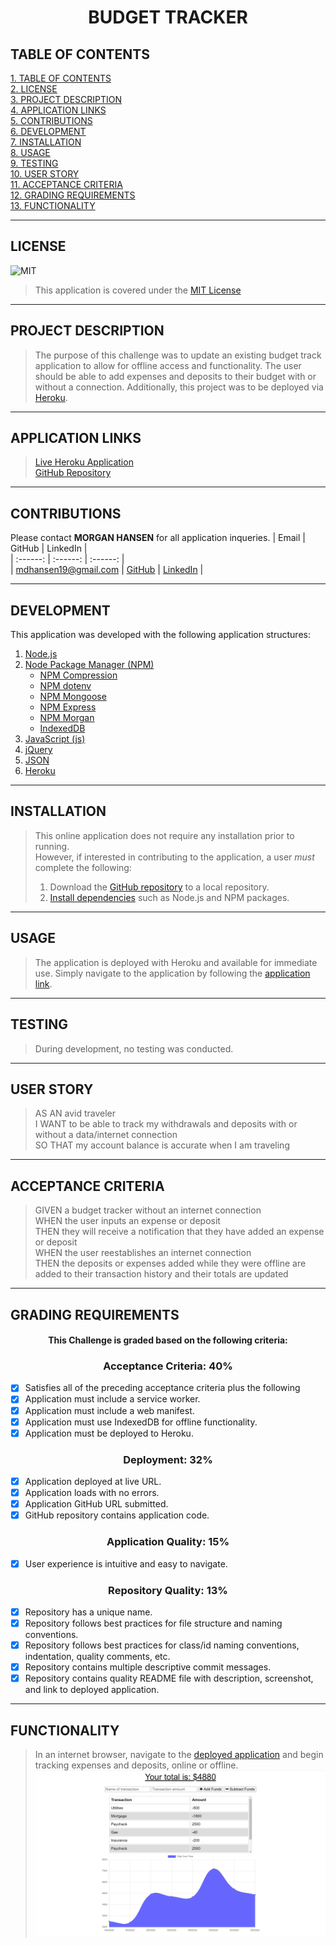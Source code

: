 # <div align="center">**BUDGET TRACKER**</div>

## **TABLE OF CONTENTS**    
[1. TABLE OF CONTENTS](#TABLE-OF-CONTENTS)  
[2. LICENSE](#LICENSE)  
[3. PROJECT DESCRIPTION](#PROJECT-DESCRIPTION)  
[4. APPLICATION LINKS](#APPLICATION-LINKS)  
[5. CONTRIBUTIONS](#CONTRIBUTIONS)  
[6. DEVELOPMENT](#DEVELOPMENT)  
[7. INSTALLATION](#INSTALLATION)   
[8. USAGE](#USAGE)   
[9. TESTING](#TESTING)  
[10. USER STORY](#USER-STORY)  
[11. ACCEPTANCE CRITERIA](#ACCEPTANCE-CRITERIA)   
[12. GRADING REQUIREMENTS](#GRADING-REQUIREMENTS)    
[13. FUNCTIONALITY](#FUNCTIONALITY)  

---

## **LICENSE**  
![MIT](https://img.shields.io/badge/License-MIT-blue.svg)
> This application is covered under the [MIT License](https://opensource.org/licenses/MIT)    

---

## **PROJECT DESCRIPTION**
> The purpose of this challenge was to update an existing budget track application to allow for offline access and functionality. The user should be able to add expenses and deposits to their budget with or without a connection. Additionally, this project was to be deployed via [Heroku](https://dashboard.heroku.com/).   

---

## **APPLICATION LINKS**
> [Live Heroku Application](https://ancient-dawn-71078.herokuapp.com/)   
> [GitHub Repository](https://github.com/mhans19/budget-tracker)  

---

## **CONTRIBUTIONS**   
Please contact **MORGAN HANSEN** for all application inqueries.
| Email | GitHub | LinkedIn |  
| :------: | :------: |  :------: |  
| <mdhansen19@gmail.com> | [GitHub](https://github.com/mhans19?tab=repositories) |  [LinkedIn](https://www.linkedin.com/in/morgan-hansen-47235872/?challengeId=AQF6MR471a-pZgAAAXMTL5e4xLqg_LNW5yawcXgk_uUmLrzsXk5ehOnzlQuK2dOVeX4ARtJwxmcHQrQhtgL_jM96wbBzhLvmAA&submisksionId=813167e8-8027-1e16-5911-1c143c23561f) |  
  
---

## **DEVELOPMENT**  
This application was developed with the following application structures:  
1. [Node.js](https://nodejs.org/en/)  
2. [Node Package Manager (NPM)](https://www.npmjs.com/)
    + [NPM Compression](https://www.npmjs.com/package/compression)  
    + [NPM dotenv](https://www.npmjs.com/package/dotenv)  
    + [NPM Mongoose](https://www.npmjs.com/package/mongoose)
    + [NPM Express](https://www.npmjs.com/package/express)
    + [NPM Morgan](https://www.npmjs.com/package/morgan)
    + [IndexedDB](https://www.npmjs.com/search?q=IndexedDB)
3. [JavaScript (js)](https://developer.mozilla.org/en-US/docs/Web/JavaScript)   
4. [jQuery](https://jquery.com/)   
5. [JSON](https://www.json.org/json-en.html)
6. [Heroku](https://dashboard.heroku.com/)

---

## **INSTALLATION**
> This online application does not require any installation prior to running.   
However, if interested in contributing to the application, a user *must* complete the following:  
> 1. Download the [GitHub repository](https://github.com/mhans19/budget-tracker) to a local repository. 
> 2. [Install dependencies](#DEVELOPMENT) such as Node.js and NPM packages.   

---

## **USAGE**
> The application is deployed with Heroku and available for immediate use. Simply navigate to the application by following the [application link](https://ancient-dawn-71078.herokuapp.com/).

---

## **TESTING**
> During development, no testing was conducted.   

---

## **USER STORY**  
> AS AN avid traveler  
> I WANT to be able to track my withdrawals and deposits with or without a data/internet connection  
> SO THAT my account balance is accurate when I am traveling    
---

## **ACCEPTANCE CRITERIA**
> GIVEN a budget tracker without an internet connection  
> WHEN the user inputs an expense or deposit   
> THEN they will receive a notification that they have added an expense or deposit   
> WHEN the user reestablishes an internet connection   
> THEN the deposits or expenses added while they were offline are added to their transaction history and their totals are updated  

---

## **GRADING REQUIREMENTS**
#### <div align="center">This Challenge is graded based on the following criteria:</div>
### **<div align="center">Acceptance Criteria: 40%</div>**
- [x] Satisfies all of the preceding acceptance criteria plus the following
- [x] Application must include a service worker.  
- [x] Application must include a web manifest.  
- [x] Application must use IndexedDB for offline functionality.  
- [x] Application must be deployed to Heroku.  

### **<div align="center">Deployment: 32%</div>**
- [x] Application deployed at live URL.
- [x] Application loads with no errors.
- [x] Application GitHub URL submitted.
- [x] GitHub repository contains application code.

### **<div align="center">Application Quality: 15%</div>**
- [x] User experience is intuitive and easy to navigate.  

### **<div align="center">Repository Quality: 13%</div>**
- [x] Repository has a unique name.
- [x] Repository follows best practices for file structure and naming conventions.
- [x] Repository follows best practices for class/id naming conventions, indentation, quality comments, etc.
- [x] Repository contains multiple descriptive commit messages.
- [x] Repository contains quality README file with description, screenshot, and link to deployed application.

---

## **FUNCTIONALITY**  
> In an internet browser, navigate to the [deployed application](https://ancient-dawn-71078.herokuapp.com/) and begin tracking expenses and deposits, online or offline.  
![](/assets/images/deployedApp.PNG)  
